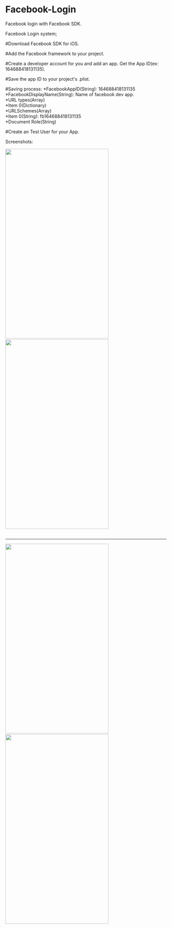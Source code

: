 Facebook-Login
==============

Facebook login with Facebook SDK. 

Facebook Login system; 

 #Download Facebook SDK for iOS.
 
 #Add the Facebook framework to your project.
 
 #Create a developer account for you and add an app. Get the App ID(ex: 164688418131135).
 
 #Save the app ID to your project's .plist.
 
 #Saving process:
      *FacebookAppID(String): 164688418131135<br>
      *FacebookDisplayName(String): Name of facebook dev app.<br>
      *URL types(Array)<br>
         *Item 0(Dictionary)<br>
            *URLSchemes(Array)<br>
               *Item 0(String): fb164688418131135<br>
            *Document Role(String)<br>
            
 #Create an Test User for your App.

Screenshots:

<img src="https://github.com/bilalarslan1993/Facebook-Login/raw/master/Images/img1.png" height="590" width="322">&nbsp;&nbsp;
<img src="https://github.com/bilalarslan1993/Facebook-Login/raw/master/Images/img2.png" height="590" width="322"><br><br><hr>

<img src="https://github.com/bilalarslan1993/Facebook-Login/raw/master/Images/img3.png" height="590" width="322">&nbsp;&nbsp;
<img src="https://github.com/bilalarslan1993/Facebook-Login/raw/master/Images/img4.png" height="590" width="322">&nbsp;&nbsp;

